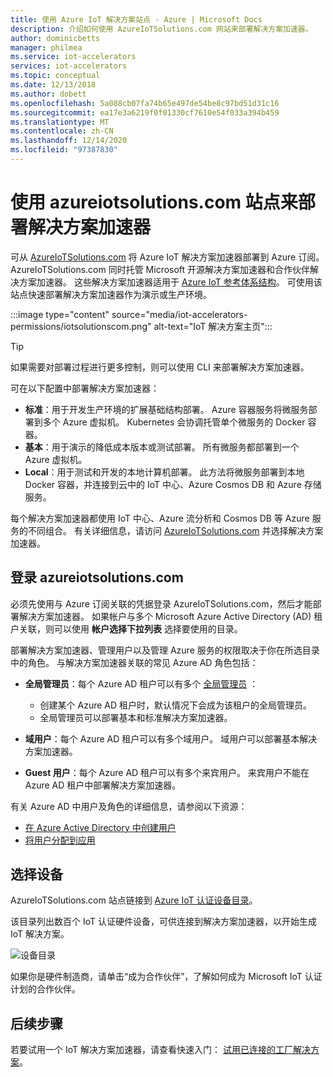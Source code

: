 ```yaml
---
title: 使用 Azure IoT 解决方案站点 - Azure | Microsoft Docs
description: 介绍如何使用 AzureIoTSolutions.com 网站来部署解决方案加速器。
author: dominicbetts
manager: philmea
ms.service: iot-accelerators
services: iot-accelerators
ms.topic: conceptual
ms.date: 12/13/2018
ms.author: dobett
ms.openlocfilehash: 5a088cb07fa74b65e497de54be8c97bd51d31c16
ms.sourcegitcommit: ea17e3a6219f0f01330cf7610e54f033a394b459
ms.translationtype: MT
ms.contentlocale: zh-CN
ms.lasthandoff: 12/14/2020
ms.locfileid: "97387830"
---
```

# <a name="use-the-azureiotsolutionscom-site-to-deploy-your-solution-accelerator"></a>使用 azureiotsolutions.com 站点来部署解决方案加速器

可从 [AzureIoTSolutions.com](https://www.azureiotsolutions.com/Accelerators) 将 Azure IoT 解决方案加速器部署到 Azure 订阅。 AzureIoTSolutions.com 同时托管 Microsoft 开源解决方案加速器和合作伙伴解决方案加速器。 这些解决方案加速器适用于 [Azure IoT 参考体系结构](/azure/architecture/reference-architectures/iot)。 可使用该站点快速部署解决方案加速器作为演示或生产环境。

:::image type="content" source="media/iot-accelerators-permissions/iotsolutionscom.png" alt-text="IoT 解决方案主页":::

> [!TIP]
> 如果需要对部署过程进行更多控制，则可以使用 CLI 来部署解决方案加速器。

可在以下配置中部署解决方案加速器：

* **标准**：用于开发生产环境的扩展基础结构部署。 Azure 容器服务将微服务部署到多个 Azure 虚拟机。 Kubernetes 会协调托管单个微服务的 Docker 容器。
* **基本**：用于演示的降低成本版本或测试部署。 所有微服务都部署到一个 Azure 虚拟机。
* **Local**：用于测试和开发的本地计算机部署。 此方法将微服务部署到本地 Docker 容器，并连接到云中的 IoT 中心、Azure Cosmos DB 和 Azure 存储服务。

每个解决方案加速器都使用 IoT 中心、Azure 流分析和 Cosmos DB 等 Azure 服务的不同组合。 有关详细信息，请访问 [AzureIoTSolutions.com](https://www.azureiotsolutions.com/Accelerators) 并选择解决方案加速器。

## <a name="sign-in-at-azureiotsolutionscom"></a>登录 azureiotsolutions.com

必须先使用与 Azure 订阅关联的凭据登录 AzureIoTSolutions.com，然后才能部署解决方案加速器。 如果帐户与多个 Microsoft Azure Active Directory (AD) 租户关联，则可以使用 **帐户选择下拉列表** 选择要使用的目录。

部署解决方案加速器、管理用户以及管理 Azure 服务的权限取决于你在所选目录中的角色。 与解决方案加速器关联的常见 Azure AD 角色包括：

* **全局管理员**：每个 Azure AD 租户可以有多个 [全局管理员](../active-directory/roles/permissions-reference.md) ：

  * 创建某个 Azure AD 租户时，默认情况下会成为该租户的全局管理员。
  * 全局管理员可以部署基本和标准解决方案加速器。

* **域用户**：每个 Azure AD 租户可以有多个域用户。 域用户可以部署基本解决方案加速器。

* **Guest 用户**：每个 Azure AD 租户可以有多个来宾用户。 来宾用户不能在 Azure AD 租户中部署解决方案加速器。

有关 Azure AD 中用户及角色的详细信息，请参阅以下资源：

* [在 Azure Active Directory 中创建用户](../active-directory/fundamentals/active-directory-users-profile-azure-portal.md)
* [将用户分配到应用](../active-directory/manage-apps/assign-user-or-group-access-portal.md)

## <a name="choose-your-device"></a>选择设备

AzureIoTSolutions.com 站点链接到 [Azure IoT 认证设备目录](https://catalog.azureiotsolutions.com/)。

该目录列出数百个 IoT 认证硬件设备，可供连接到解决方案加速器，以开始生成 IoT 解决方案。

![设备目录](media/iot-accelerators-permissions/devicecatalog.png)

如果你是硬件制造商，请单击“成为合作伙伴”，了解如何成为 Microsoft IoT 认证计划的合作伙伴。

## <a name="next-steps"></a>后续步骤

若要试用一个 IoT 解决方案加速器，请查看快速入门： [试用已连接的工厂解决方案](quickstart-connected-factory-deploy.md)。
